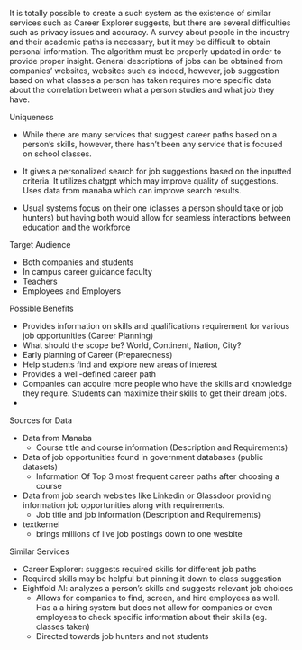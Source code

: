 ---
---

It is totally possible to create a such system as the existence of similar services such as Career Explorer suggests, but there are several difficulties such as privacy issues and accuracy. A survey about people in the industry and their academic paths is necessary, but it may be difficult to obtain personal information. The algorithm must be properly updated in order to provide proper insight. General descriptions of jobs can be obtained from companies’ websites, websites such as indeed, however, job suggestion based on what classes a person has taken requires more specific data about the correlation between what a person studies and what job they have.



Uniqueness
- While there are many services that suggest career paths based on a person’s skills, however, 
there hasn’t been any service that is focused on school classes.

- It gives a personalized search for job suggestions based on the inputted criteria. It utilizes 
chatgpt which may improve quality of suggestions. Uses data from manaba which can improve search results.

- Usual systems focus on their one (classes a person should take or job hunters) but having both would allow for seamless interactions between education and the workforce


Target Audience
- Both companies and students
- In campus career guidance faculty
- Teachers
- Employees and Employers


Possible Benefits
- Provides information on skills and qualifications requirement for various job opportunities (Career Planning)
 - What should the scope be? World, Continent, Nation, City?
- Early planning of Career (Preparedness)
- Help students find and explore new areas of interest
- Provides a well-defined career path
- Companies can acquire more people who have the skills and knowledge they require. Students can maximize their skills to get their dream jobs.
- 

Sources for Data
- Data from Manaba
  - Course title and course information (Description and Requirements)
- Data of job opportunities found in government databases (public datasets)
  - Information Of Top 3 most frequent career paths after choosing a course 
- Data from job search websites like Linkedin or Glassdoor providing information job opportunities along with requirements.
  - Job title and job information (Description and Requirements)
- textkernel
  - brings millions of live job postings down to one wesbite 
 
Similar Services
- Career Explorer: suggests required skills for different job paths
- Required skills may be helpful but pinning it down to class suggestion
- Eightfold AI: analyzes a person’s skills and suggests relevant job choices
  - Allows for companies to find, screen, and hire employees as well. Has a a hiring system but does not allow for companies or even employees to check specific information about their skills (eg. classes taken)
  - Directed towards job hunters and not students
 




